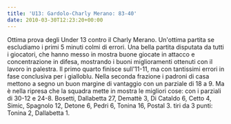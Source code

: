 ```yaml
---
title: 'U13: Gardolo-Charly Merano: 83-40'
date: 2010-03-30T12:23:20+00:00
---
```

Ottima prova degli Under 13 contro il Charly Merano. Un'ottima partita se escludiamo i primi 5 minuti colmi di errori. Una bella partita disputata da tutti i giocatori, che hanno messo in mostra buone giocate in attacco e concentrazione in difesa, mostrando i buoni miglioramenti ottenuti con il lavoro in palestra. Il primo quarto finisce sull'11-11, ma con tantissimi errori in fase conclusiva per i gialloblu. Nella seconda frazione i padroni di casa mettono a segno un buon margine di vantaggio con un parziale di 18 a 9. Ma è nella ripresa che la squadra mette in mostra le migliori cose: con i parziali di 30-12 e 24-8. Bosetti, Dallabetta 27, Demattè 3, Di Cataldo 6, Cetto 4, Simic, Spagnolo 12, Detone 6, Pedri 6, Tonina 16, Postal 3. tiri da 3 punti: Tonina 2, Dallabetta 1.